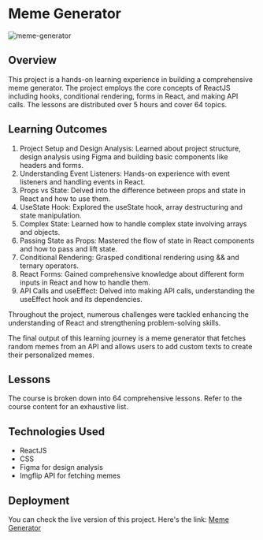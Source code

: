 # Meme Generator
![meme-generator](https://github.com/ferluchin/meme-generator/assets/6580338/e03ed74d-df35-4ce5-8dbb-df0ba8d2194b)

## Overview

This project is a hands-on learning experience in building a comprehensive meme generator. The project employs the core concepts of ReactJS including hooks, conditional rendering, forms in React, and making API calls. The lessons are distributed over 5 hours and cover 64 topics.

## Learning Outcomes

1. Project Setup and Design Analysis: Learned about project structure, design analysis using Figma and building basic components like headers and forms.
2. Understanding Event Listeners: Hands-on experience with event listeners and handling events in React.
3. Props vs State: Delved into the difference between props and state in React and how to use them.
4. UseState Hook: Explored the useState hook, array destructuring and state manipulation.
5. Complex State: Learned how to handle complex state involving arrays and objects.
6. Passing State as Props: Mastered the flow of state in React components and how to pass and lift state.
7. Conditional Rendering: Grasped conditional rendering using && and ternary operators.
8. React Forms: Gained comprehensive knowledge about different form inputs in React and how to handle them.
9. API Calls and useEffect: Delved into making API calls, understanding the useEffect hook and its dependencies.

Throughout the project, numerous challenges were tackled enhancing the understanding of React and strengthening problem-solving skills.

The final output of this learning journey is a meme generator that fetches random memes from an API and allows users to add custom texts to create their personalized memes.

## Lessons

The course is broken down into 64 comprehensive lessons. Refer to the course content for an exhaustive list.

## Technologies Used

- ReactJS
- CSS
- Figma for design analysis
- Imgflip API for fetching memes

## Deployment

You can check the live version of this project. Here's the link: [Meme Generator](https://meme-generator-react2.netlify.app/)
